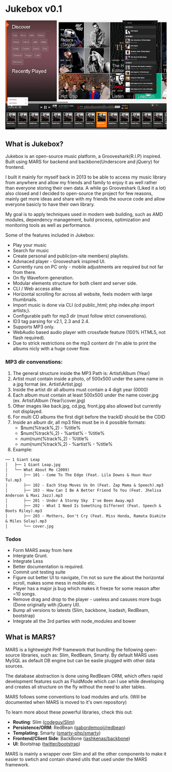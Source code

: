 # Jukebox v0.1

![](https://raw.githubusercontent.com/LandRover/jukebox/master/application/jukebox/resources/images/_preview-img-v0.1.png)

## What is Jukebox?
Jukebox is an open-source music platform, a Grooveshark(R.I.P) inspired. Built using MARS for backend and backbone(Underscore and jQuery) for frontend.

I built it mainly for myself back in 2013 to be able to access my music library from anywhere and allow my friends and family to enjoy it as well rather than everyone storing their own data. A while go Grooveshark (Liked it a lot) also closed and I decided to open-source the project for few reasons, mainly get more ideas and share with my friends the source code and allow everyone basicly to have their own library.

My goal is to apply techniques used in modern web building, such as AMD modules, dependency management, build process, optimization and monitoring tools as well as performance.

Some of the features included in Jukebox:
 * Play your music
 * Search for music
 * Create personal and public(on-site members) playlists.
 * Advnaced player - Grooveshark inspired UI.
 * Currently runs on PC only - mobile adjustments are required but not far from there.
 * On fly Waveform generation.
 * Modular elements structure for both client and server side.
 * CLI / Web access alike.
 * Horizontal scrolling for across all website, feels modern with large thumbnails.
 * Import music is done via CLI (cd public_html; php index.php import artists;).
 * Configurable path for mp3 dir (must follow strict convenstions).
 * ID3 tag parsing for v2.1, 2.3 and 2.4.
 * Supports MP3 only.
 * WebAudio based audio player with crossfade feature (100% HTML5, not flash required).
 * Due to strick restrictions on the mp3 content dir I'm able to print the albums nicly with a huge cover flow.

### MP3 dir convenstions:
 1. The general structure inside the MP3 Path is: Artist\Album (Year)
 2. Artist must contain inside a photo, of 500x500 under the same name in a jpg format (ex. Artist\Artist.jpg)
 2. Inside the artist dir all albums must contain a 4 digit year (0000)
 3. Each album must contain at least 500x500 under the name cover.jpg (ex. Artist\Album (Year)\cover.jpg)
 4. Other images like back.jpg, cd.jpg, front.jpg also allowed but currently not displayed.
 5. For multi CD albums the first digit before the trackID should be the CDID
 6. Inside an album dir, all mp3 files must be in 4 possible formats:
    * $num(%track%,2) - %title%
    * $num(%track%,2) - %artist% - %title%
    * $num(%discnumber%,1)$num(%track%,2) - %title%
    * $num(%discnumber%,1)$num(%track%,2) - %artist% - %title%
 7. Example:
```
── 1 Giant Leap
│   ├── 1 Giant Leap.jpg
│   └── What About Me (2009)
│       ├── 101 - Come To The Edge (Feat. Lila Downs & Huun Huur Tu).mp3
│       ├── 102 - Each Step Moves Us On (Feat. Zap Mama & Speech).mp3
│       ├── 103 - How Can I Be A Better Friend To You (Feat. Jhelisa Anderson & Maxi Jazz).mp3
│       ├── 201 - Under A Stormy Sky  I've Been Away.mp3
│       ├── 202 - What I Need Is Something Different (Feat. Speech & Boots Riley).mp3
│       ├── 203 - Mothers, Don't Cry (Feat. Miss Honda, Ramata Diakite & Miles Solay).mp3
│       └── cover.jpg
```

### Todos
  * Form MARS away from here
  * Intergrate Grunt.
  * Integrate Less
  * Better documentation is required.
  * Commit unit testing suite
  * Figure out better UI to navigate, I'm not so sure the about the horizontal scroll, makes some mess in mobile etc.
  * Player has a major js bug which makes it freeze for some reason after ~10 songs.
  * Remove drag and drop to the player - useless and casuses more bugs (Done originally with jQuery UI).
  * Bump all versions to latests (Slim, backbone, loadash, RedBeam, bootstrap)
  * Integrate all the 3rd parties with node_modules and bower


## What is MARS?
MARS is a lightweight PHP framework that bundling the following open-source libraries, such as: Slim, RedBeam, Smarty. By default MARS uses MySQL as default DB engine but can be easlie plugged with other data sources.

The database abstraction is done using RedBeam ORM, which offers rapid development features such as FluidMode which can I use while developing and creates all structure on the fly without the need to alter tables.

MARS follows some conventions to load modules and urls. (Will be documented when MARS is moved to it's own repository)

To learn more about these powerful libraries, check this out:
* **Routing**: Slim ([codeguy/Slim](https://github.com/codeguy/Slim))
* **Persistence/ORM**: RedBean ([gabordemooij/redbean](https://github.com/gabordemooij/redbean))
* **Templating**: Smarty ([smarty-php/smarty](https://github.com/smarty-php/smarty))
* **Frontend/Client Side**: BackBone ([jashkenas/backbone](https://github.com/jashkenas/backbone))
* **UI**: Bootstrap ([twitter/bootstrap](https://github.com/twitter/bootstrap))
 
MARS is mainly a wrapper over Slim and all the other components to make it easier to swtich and contain shared utils that used under the MARS framework.
